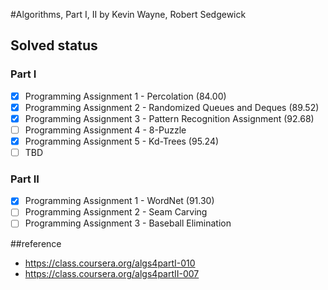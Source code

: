 #Algorithms, Part I, II
by Kevin Wayne, Robert Sedgewick

## Solved status
### Part I
- [x] Programming Assignment 1 - Percolation (84.00)
- [x] Programming Assignment 2 - Randomized Queues and Deques (89.52)
- [x] Programming Assignment 3 - Pattern Recognition Assignment (92.68)
- [ ] Programming Assignment 4 - 8-Puzzle
- [x] Programming Assignment 5 - Kd-Trees (95.24)
- [ ] TBD

### Part II
- [x] Programming Assignment 1 - WordNet (91.30)
- [ ] Programming Assignment 2 - Seam Carving
- [ ] Programming Assignment 3 - Baseball Elimination

##reference
- https://class.coursera.org/algs4partI-010
- https://class.coursera.org/algs4partII-007
